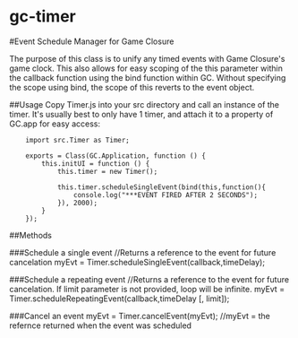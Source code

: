 gc-timer
========
#Event Schedule Manager for Game Closure

The purpose of this class is to unify any timed events with Game Closure's game clock. This also allows for easy scoping of the this parameter within the callback function using the bind function within GC. Without specifying the scope using bind, the scope of this reverts to the event object.

##Usage
Copy Timer.js into your src directory and call an instance of the timer. It's usually best to only have 1 timer, and attach it to a property of GC.app for easy access:

		import src.Timer as Timer;
		
		exports = Class(GC.Application, function () {
			this.initUI = function () {
				this.timer = new Timer();
				
				this.timer.scheduleSingleEvent(bind(this,function(){
					console.log("***EVENT FIRED AFTER 2 SECONDS");
				}), 2000);
			}
		});
		
		
##Methods

###Schedule a single event
//Returns a reference to the event for future cancelation
		myEvt = Timer.scheduleSingleEvent(callback,timeDelay);

###Schedule a repeating event
//Returns a reference to the event for future cancelation.  If limit parameter is not provided, loop will be infinite.
		myEvt = Timer.scheduleRepeatingEvent(callback,timeDelay [, limit]);

###Cancel an event
		myEvt = Timer.cancelEvent(myEvt); //myEvt = the refernce returned when the event was scheduled
